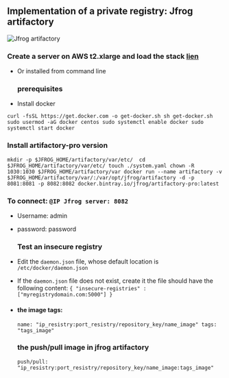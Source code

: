 ## Implementation of a private registry: Jfrog artifactory

![Jfrog artifactory](https://cdn.opsmatters.com/sites/default/files/logos/jfrog-logo.png)
  ### Create a server on AWS **t2.xlarge** and load the stack [lien](https://github.com/AbdoulRahimBarry/artifactory)

* Or installed from command line
  
  ### prerequisites

* Install docker

`curl -fsSL https://get.docker.com -o get-docker.sh
  sh get-docker.sh
  sudo usermod -aG docker centos
  sudo systemctl enable docker
  sudo systemctl start docker`
  
  ### Install artifactory-pro version
  
  `mkdir -p $JFROG_HOME/artifactory/var/etc/ 
   cd $JFROG_HOME/artifactory/var/etc/
   touch ./system.yaml
   chown -R 1030:1030 $JFROG_HOME/artifactory/var
   docker run --name artifactory -v $JFROG_HOME/artifactory/var/:/var/opt/jfrog/artifactory -d -p 8081:8081 -p 8082:8082 docker.bintray.io/jfrog/artifactory-pro:latest`
  
  ### To connect: `@IP Jfrog server: 8082`

* Username: admin

* password: password
  
  ### Test an insecure registry

* Edit the `daemon.json` file, whose default location is `/etc/docker/daemon.json`

* If the `daemon.json` file does not exist, create it
  the file should have the following content:
  `{
  "insecure-registries" : ["myregistrydomain.com:5000"]
  }`

* #### the image tags:
  
  `name: "ip_resistry:port_resistry/repository_key/name_image"
   tags: "tags_image"`
  
  ### the push/pull image in jfrog artifactory
  
  `push/pull: "ip_resistry:port_resistry/repository_key/name_image:tags_image"`

